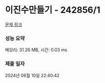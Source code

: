 # 이진수만들기 - 242856/1 

[문제 링크](https://level.goorm.io/exam/242856/%EC%9D%B4%EC%A7%84%EC%88%98%EB%A7%8C%EB%93%A4%EA%B8%B0/quiz/1) 

### 성능 요약

메모리: 31.26 MB, 시간: 0.03 ms

### 제출 일자

2024년 06월 10일 22:40:42

